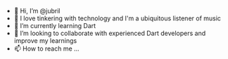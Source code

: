 - 👋 Hi, I’m @jubril
- 👀 I love tinkering with technology and I'm a ubiquitous listener of music
- 🌱 I’m currently learning Dart
- 💞️ I’m looking to collaborate with experienced Dart developers and improve my learnings
- 📫 How to reach me ...

<!---
jubrilade/jubrilade is a ✨ special ✨ repository because its `README.md` (this file) appears on your GitHub profile.
You can click the Preview link to take a look at your changes.
--->

